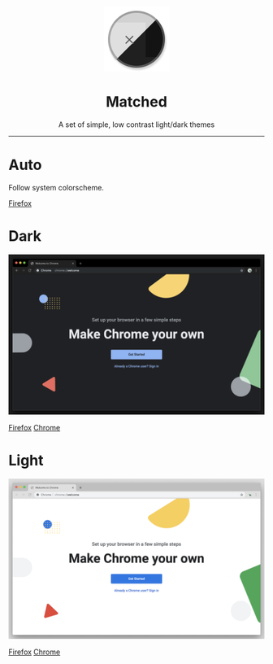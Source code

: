 <div align="center">
	<img src="icons/Icon Close.png" width="128" />
</div>

<h1 align="center">
	Matched
</h1>

<p align="center">
	A set of simple, low contrast light/dark themes
</p>

---

# Auto

Follow system colorscheme.

[Firefox](https://addons.mozilla.org/en-US/firefox/addon/auto-matched/)

# Dark

<img alt="Dark Screenshot" src="screenshots/dark-chrome-1.png" width="512" />

[Firefox](https://addons.mozilla.org/en-US/firefox/addon/dark-matched/)
[Chrome](https://chrome.google.com/webstore/detail/dark-matched/aapflpcfdelmkobdakjnieeaoiofcodk)

# Light

<img alt="Light Screenshot" src="screenshots/light-chrome-1.png" width="512" />

[Firefox](https://addons.mozilla.org/en-US/firefox/addon/dark-matched/)
[Chrome](https://chrome.google.com/webstore/detail/light-matched/bilibfhhkphlgndmckcabgpbanadpnbj)

